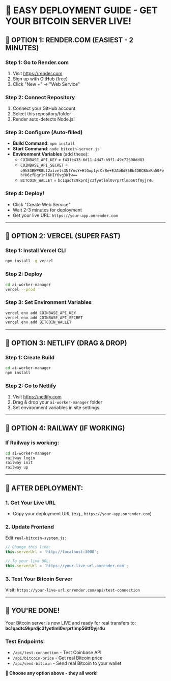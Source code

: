 # 🚀 EASY DEPLOYMENT GUIDE - GET YOUR BITCOIN SERVER LIVE!

## 🎯 **OPTION 1: RENDER.COM (EASIEST - 2 MINUTES)**

### Step 1: Go to Render.com
1. Visit https://render.com
2. Sign up with GitHub (free)
3. Click "New +" → "Web Service"

### Step 2: Connect Repository
1. Connect your GitHub account
2. Select this repository/folder
3. Render auto-detects Node.js!

### Step 3: Configure (Auto-filled)
- **Build Command**: `npm install`
- **Start Command**: `node bitcoin-server.js`
- **Environment Variables** (add these):
  - `COINBASE_API_KEY` = `f431e433-6d11-4d47-b9f1-49c72608dd83`
  - `COINBASE_API_SECRET` = `o9kS3BWPR8Lt2xivels3NlYnsY+HtGup1yrOr8e+EJAbBdE5Bb4OBCBAxRn50FebYH6zfDqr1nl6HIY6vg3WIw==`
  - `BITCOIN_WALLET` = `bc1qadtc9kprdjc3fyetlml0vrprtlmp56tf0yjr4u`

### Step 4: Deploy!
- Click "Create Web Service"
- Wait 2-3 minutes for deployment
- Get your live URL: `https://your-app.onrender.com`

---

## 🎯 **OPTION 2: VERCEL (SUPER FAST)**

### Step 1: Install Vercel CLI
```bash
npm install -g vercel
```

### Step 2: Deploy
```bash
cd ai-worker-manager
vercel --prod
```

### Step 3: Set Environment Variables
```bash
vercel env add COINBASE_API_KEY
vercel env add COINBASE_API_SECRET  
vercel env add BITCOIN_WALLET
```

---

## 🎯 **OPTION 3: NETLIFY (DRAG & DROP)**

### Step 1: Create Build
```bash
cd ai-worker-manager
npm install
```

### Step 2: Go to Netlify
1. Visit https://netlify.com
2. Drag & drop your `ai-worker-manager` folder
3. Set environment variables in site settings

---

## 🎯 **OPTION 4: RAILWAY (IF WORKING)**

### If Railway is working:
```bash
cd ai-worker-manager
railway login
railway init
railway up
```

---

## 🔧 **AFTER DEPLOYMENT:**

### 1. Get Your Live URL
- Copy your deployment URL (e.g., `https://your-app.onrender.com`)

### 2. Update Frontend
Edit `real-bitcoin-system.js`:
```javascript
// Change this line:
this.serverUrl = 'http://localhost:3000';

// To your live URL:
this.serverUrl = 'https://your-live-url.onrender.com';
```

### 3. Test Your Bitcoin Server
Visit: `https://your-live-url.onrender.com/api/test-connection`

---

## 🎉 **YOU'RE DONE!**

Your Bitcoin server is now LIVE and ready for real transfers to:
**bc1qadtc9kprdjc3fyetlml0vrprtlmp56tf0yjr4u**

### Test Endpoints:
- `/api/test-connection` - Test Coinbase API
- `/api/bitcoin-price` - Get real Bitcoin price  
- `/api/send-bitcoin` - Send real Bitcoin to your wallet

**🚀 Choose any option above - they all work!**
